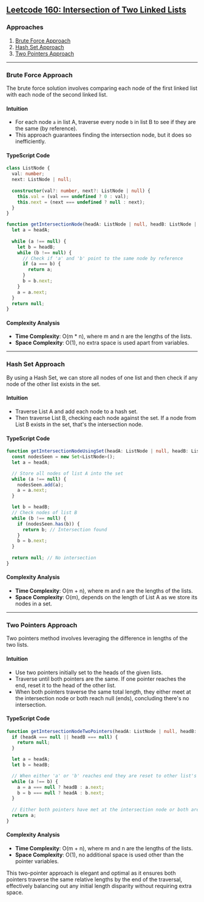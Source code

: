 ## [Leetcode 160: Intersection of Two Linked Lists](https://leetcode.com/problems/intersection-of-two-linked-lists/)

### Approaches

1. [Brute Force Approach](#brute-force-approach)
2. [Hash Set Approach](#hash-set-approach)
3. [Two Pointers Approach](#two-pointers-approach)

---

### Brute Force Approach

The brute force solution involves comparing each node of the first linked list with each node of the second linked list. 

#### Intuition
- For each node `a` in list A, traverse every node `b` in list B to see if they are the same (by reference).
- This approach guarantees finding the intersection node, but it does so inefficiently.

#### TypeScript Code

```typescript
class ListNode {
  val: number;
  next: ListNode | null;
  
  constructor(val?: number, next?: ListNode | null) {
    this.val = (val === undefined ? 0 : val);
    this.next = (next === undefined ? null : next);
  }
}

function getIntersectionNode(headA: ListNode | null, headB: ListNode | null): ListNode | null {
  let a = headA;
  
  while (a !== null) {
    let b = headB;
    while (b !== null) {
      // Check if 'a' and 'b' point to the same node by reference
      if (a === b) {
        return a;
      }
      b = b.next;
    }
    a = a.next;
  }
  return null;
}
```

#### Complexity Analysis
- **Time Complexity**: O(m * n), where m and n are the lengths of the lists.
- **Space Complexity**: O(1), no extra space is used apart from variables.

---

### Hash Set Approach

By using a Hash Set, we can store all nodes of one list and then check if any node of the other list exists in the set.

#### Intuition
- Traverse List A and add each node to a hash set.
- Then traverse List B, checking each node against the set. If a node from List B exists in the set, that's the intersection node.

#### TypeScript Code

```typescript
function getIntersectionNodeUsingSet(headA: ListNode | null, headB: ListNode | null): ListNode | null {
  const nodesSeen = new Set<ListNode>();
  let a = headA;

  // Store all nodes of list A into the set
  while (a !== null) {
    nodesSeen.add(a);
    a = a.next;
  }

  let b = headB;
  // Check nodes of list B
  while (b !== null) {
    if (nodesSeen.has(b)) {
      return b; // Intersection found
    }
    b = b.next;
  }
  
  return null; // No intersection
}
```

#### Complexity Analysis
- **Time Complexity**: O(m + n), where m and n are the lengths of the lists.
- **Space Complexity**: O(m), depends on the length of List A as we store its nodes in a set.

---

### Two Pointers Approach

Two pointers method involves leveraging the difference in lengths of the two lists.

#### Intuition
- Use two pointers initially set to the heads of the given lists.
- Traverse until both pointers are the same. If one pointer reaches the end, reset it to the head of the other list.
- When both pointers traverse the same total length, they either meet at the intersection node or both reach null (ends), concluding there's no intersection.

#### TypeScript Code

```typescript
function getIntersectionNodeTwoPointers(headA: ListNode | null, headB: ListNode | null): ListNode | null {
  if (headA === null || headB === null) {
    return null;
  }

  let a = headA;
  let b = headB;

  // When either 'a' or 'b' reaches end they are reset to other list's head
  while (a !== b) {
    a = a === null ? headB : a.next;
    b = b === null ? headA : b.next;
  }
  
  // Either both pointers have met at the intersection node or both are null
  return a;
}
```

#### Complexity Analysis
- **Time Complexity**: O(m + n), where m and n are the lengths of the lists.
- **Space Complexity**: O(1), no additional space is used other than the pointer variables.

This two-pointer approach is elegant and optimal as it ensures both pointers traverse the same relative lengths by the end of the traversal, effectively balancing out any initial length disparity without requiring extra space.

